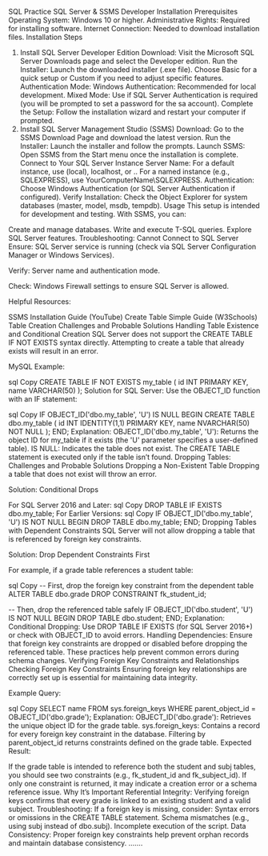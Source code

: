 SQL Practice
SQL Server & SSMS Developer Installation
Prerequisites
Operating System: Windows 10 or higher.
Administrative Rights: Required for installing software.
Internet Connection: Needed to download installation files.
Installation Steps
1. Install SQL Server Developer Edition
Download: Visit the Microsoft SQL Server Downloads page and select the Developer edition.
Run the Installer: Launch the downloaded installer (.exe file).
Choose Basic for a quick setup or Custom if you need to adjust specific features.
Authentication Mode:
Windows Authentication: Recommended for local development.
Mixed Mode: Use if SQL Server Authentication is required (you will be prompted to set a password for the sa account).
Complete the Setup: Follow the installation wizard and restart your computer if prompted.
2. Install SQL Server Management Studio (SSMS)
Download: Go to the SSMS Download Page and download the latest version.
Run the Installer: Launch the installer and follow the prompts.
Launch SSMS: Open SSMS from the Start menu once the installation is complete.
Connect to Your SQL Server Instance
Server Name:
For a default instance, use (local), localhost, or ..
For a named instance (e.g., SQLEXPRESS), use YourComputerName\SQLEXPRESS.
Authentication: Choose Windows Authentication (or SQL Server Authentication if configured).
Verify Installation: Check the Object Explorer for system databases (master, model, msdb, tempdb).
Usage
This setup is intended for development and testing. With SSMS, you can:

Create and manage databases.
Write and execute T-SQL queries.
Explore SQL Server features.
Troubleshooting: Cannot Connect to SQL Server
Ensure: SQL Server service is running (check via SQL Server Configuration Manager or Windows Services).

Verify: Server name and authentication mode.

Check: Windows Firewall settings to ensure SQL Server is allowed.

Helpful Resources:

SSMS Installation Guide (YouTube)
Create Table Simple Guide (W3Schools)
Table Creation Challenges and Probable Solutions
Handling Table Existence and Conditional Creation
SQL Server does not support the CREATE TABLE IF NOT EXISTS syntax directly. Attempting to create a table that already exists will result in an error.

MySQL Example:

sql
Copy
CREATE TABLE IF NOT EXISTS my_table (
  id INT PRIMARY KEY,
  name VARCHAR(50)
);
Solution for SQL Server: Use the OBJECT_ID function with an IF statement:

sql
Copy
IF OBJECT_ID('dbo.my_table', 'U') IS NULL
BEGIN
  CREATE TABLE dbo.my_table (
      id INT IDENTITY(1,1) PRIMARY KEY,
      name NVARCHAR(50) NOT NULL
  );
END;
Explanation:
OBJECT_ID('dbo.my_table', 'U'): Returns the object ID for my_table if it exists (the 'U' parameter specifies a user-defined table).
IS NULL: Indicates the table does not exist.
The CREATE TABLE statement is executed only if the table isn’t found.
Dropping Tables: Challenges and Probable Solutions
Dropping a Non-Existent Table
Dropping a table that does not exist will throw an error.

Solution: Conditional Drops

For SQL Server 2016 and Later:
sql
Copy
DROP TABLE IF EXISTS dbo.my_table;
For Earlier Versions:
sql
Copy
IF OBJECT_ID('dbo.my_table', 'U') IS NOT NULL
BEGIN
  DROP TABLE dbo.my_table;
END;
Dropping Tables with Dependent Constraints
SQL Server will not allow dropping a table that is referenced by foreign key constraints.

Solution: Drop Dependent Constraints First

For example, if a grade table references a student table:

sql
Copy
-- First, drop the foreign key constraint from the dependent table
ALTER TABLE dbo.grade DROP CONSTRAINT fk_student_id;

-- Then, drop the referenced table safely
IF OBJECT_ID('dbo.student', 'U') IS NOT NULL
BEGIN
  DROP TABLE dbo.student;
END;
Explanation:
Conditional Dropping: Use DROP TABLE IF EXISTS (for SQL Server 2016+) or check with OBJECT_ID to avoid errors.
Handling Dependencies: Ensure that foreign key constraints are dropped or disabled before dropping the referenced table.
These practices help prevent common errors during schema changes.
Verifying Foreign Key Constraints and Relationships
Checking Foreign Key Constraints
Ensuring foreign key relationships are correctly set up is essential for maintaining data integrity.

Example Query:

sql
Copy
SELECT name
FROM sys.foreign_keys
WHERE parent_object_id = OBJECT_ID('dbo.grade');
Explanation:
OBJECT_ID('dbo.grade'): Retrieves the unique object ID for the grade table.
sys.foreign_keys: Contains a record for every foreign key constraint in the database.
Filtering by parent_object_id returns constraints defined on the grade table.
Expected Result:

If the grade table is intended to reference both the student and subj tables, you should see two constraints (e.g., fk_student_id and fk_subject_id).
If only one constraint is returned, it may indicate a creation error or a schema reference issue.
Why It’s Important
Referential Integrity: Verifying foreign keys confirms that every grade is linked to an existing student and a valid subject.
Troubleshooting: If a foreign key is missing, consider:
Syntax errors or omissions in the CREATE TABLE statement.
Schema mismatches (e.g., using subj instead of dbo.subj).
Incomplete execution of the script.
Data Consistency: Proper foreign key constraints help prevent orphan records and maintain database consistency.
.......
